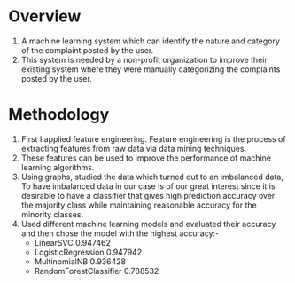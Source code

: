 # Overview
1. A machine learning system which can identify the nature and category of the complaint posted by the user.
2. This system is needed by a non-profit organization to improve their existing system where they were manually categorizing the complaints posted by the user. 

# Methodology
1. First I applied feature engineering. Feature engineering is the process of extracting features from raw data via data mining techniques. 
2. These features can be used to improve the performance of machine learning algorithms.
3. Using graphs, studied the data which turned out to an imbalanced data, To have imbalanced data in our case is of our great interest since it is desirable to have a classifier that gives high prediction accuracy over the majority class while maintaining reasonable accuracy for the minority classes.
4. Used different machine learning models and evaluated their accuracy and then chose the model with the highest accuracy:-
   - LinearSVC 0.947462 
   - LogisticRegression 0.947942 
   - MultinomialNB 0.936428 
   - RandomForestClassifier 0.788532


